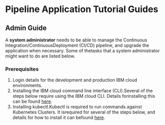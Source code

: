 # Pipeline Application Tutorial Guides 

## Admin Guide
A **system administrator** needs to be able to manage the Continuous Integration/ContinuousDeployment (CI/CD) pipeline, and upgrade the application when necessary. Some of thetasks that a system administrator might want to do are listed below.

### Prerequisites 
1. Login details for the development and production IBM cloud environments.
2. Installing the IBM cloud command line interface (CLI).Several of the steps below require using the IBM cloud CLI. Details forinstalling this can be found [here](https://cloud.ibm.com/docs/cli?topic=cloud-cli-getting-started).
3. Installing kubectl.Kubectl is required to run commands against Kubernetes Clusters. It isrequired for several of the steps below, and details for how to install it can befound [here](https://kubernetes.io/docs/tasks/tools/install-kubectl/).

